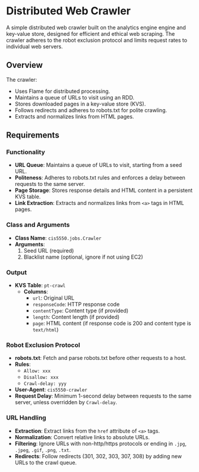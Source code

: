 # Distributed Web Crawler

A simple distributed web crawler built on the analytics engine engine and key-value store, designed for efficient and ethical web scraping. The crawler adheres to the robot exclusion protocol and limits request rates to individual web servers.

## Overview

The crawler:
- Uses Flame for distributed processing.
- Maintains a queue of URLs to visit using an RDD.
- Stores downloaded pages in a key-value store (KVS).
- Follows redirects and adheres to robots.txt for polite crawling.
- Extracts and normalizes links from HTML pages.

## Requirements

### Functionality
- **URL Queue**: Maintains a queue of URLs to visit, starting from a seed URL.
- **Politeness**: Adheres to robots.txt rules and enforces a delay between requests to the same server.
- **Page Storage**: Stores response details and HTML content in a persistent KVS table.
- **Link Extraction**: Extracts and normalizes links from `<a>` tags in HTML pages.

### Class and Arguments
- **Class Name**: `cis5550.jobs.Crawler`
- **Arguments**:
  1. Seed URL (required)
  2. Blacklist name (optional, ignore if not using EC2)

### Output
- **KVS Table**: `pt-crawl`
  - **Columns**:
    - `url`: Original URL
    - `responseCode`: HTTP response code
    - `contentType`: Content type (if provided)
    - `length`: Content length (if provided)
    - `page`: HTML content (if response code is 200 and content type is `text/html`)

### Robot Exclusion Protocol
- **robots.txt**: Fetch and parse robots.txt before other requests to a host.
- **Rules**:
  - `Allow: xxx`
  - `Disallow: xxx`
  - `Crawl-delay: yyy`
- **User-Agent**: `cis5550-crawler`
- **Request Delay**: Minimum 1-second delay between requests to the same server, unless overridden by `Crawl-delay`.

### URL Handling
- **Extraction**: Extract links from the `href` attribute of `<a>` tags.
- **Normalization**: Convert relative links to absolute URLs.
- **Filtering**: Ignore URLs with non-http/https protocols or ending in `.jpg`, `.jpeg`, `.gif`, `.png`, `.txt`.
- **Redirects**: Follow redirects (301, 302, 303, 307, 308) by adding new URLs to the crawl queue.
